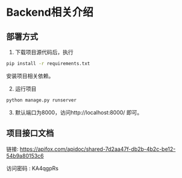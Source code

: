 # Backend相关介绍

## 部署方式
1. 下载项目源代码后，执行
  ```bash
  pip install -r requirements.txt
  ```
  安装项目相关依赖。

2. 运行项目
  ```bash
  python manage.py runserver
  ```
3. 默认端口为8000，访问http://localhost:8000/ 即可。

## 项目接口文档

链接: https://apifox.com/apidoc/shared-7d2aa47f-db2b-4b2c-be12-54b9a80153c6

访问密码 : KA4qgpRs


